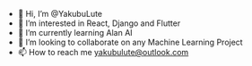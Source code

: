 - 👋 Hi, I’m @YakubuLute
- 👀 I’m interested in React, Django and Flutter
- 🌱 I’m currently learning Alan AI
- 💞️ I’m looking to collaborate on any Machine Learning Project
- 📫 How to reach me yakubulute@outlook.com

<!---
YakubuLute/YakubuLute is a ✨ special ✨ repository because its `README.md` (this file) appears on your GitHub profile.
You can click the Preview link to take a look at your changes.
--->
